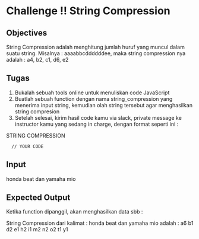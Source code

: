 # Challenge !! String Compression

## Objectives

String Compression adalah menghitung jumlah huruf yang muncul dalam suatu string. Misalnya : aaaabbcddddddee, maka string compression nya adalah : a4, b2, c1, d6, e2

## Tugas
1. Bukalah sebuah tools online untuk menuliskan code JavaScript
2. Buatlah sebuah function dengan nama string_compression yang menerima input string, kemudian olah string tersebut agar menghasilkan string compresion
3. Setelah selesai, kirim hasil code kamu via slack, private message ke instructor kamu yang sedang in charge, dengan format seperti ini :

STRING COMPRESSION
```
  // YOUR CODE
```

## Input
honda beat dan yamaha mio

## Expected Output
Ketika function dipanggil, akan menghasilkan data sbb :

String Compression dari kalimat : honda beat dan yamaha mio adalah :
a6
b1
d2
e1
h2
i1
m2
n2
o2
t1
y1
